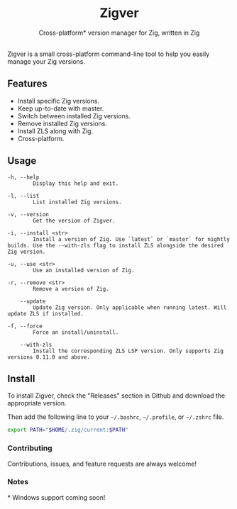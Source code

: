 <h1 align="center">
    Zigver
</h1>

<div align="center">Cross-platform* version manager for Zig, written in Zig</div>

<br>

Zigver is a small cross-platform command-line tool to help you easily manage your 
Zig versions.

## Features
- Install specific Zig versions.
- Keep up-to-date with master.
- Switch between installed Zig versions.
- Remove installed Zig versions.
- Install ZLS along with Zig.
- Cross-platform.

## Usage
```
-h, --help
        Display this help and exit.

-l, --list
        List installed Zig versions.

-v, --version
        Get the version of Zigver.

-i, --install <str>
        Install a version of Zig. Use `latest` or `master` for nightly builds. Use the --with-zls flag to install ZLS alongside the desired Zig version.

-u, --use <str>
        Use an installed version of Zig.

-r, --remove <str>
        Remove a version of Zig.

    --update
        Update Zig version. Only applicable when running latest. Will update ZLS if installed.

-f, --force
        Force an install/uninstall.

    --with-zls
        Install the corresponding ZLS LSP version. Only supports Zig versions 0.11.0 and above.
```

## Install
To install Zigver, check the "Releases" section in Github and download the 
appropriate version.

Then add the following line to your `~/.bashrc`, `~/.profile`, or `~/.zshrc` file.

```bash
export PATH="$HOME/.zig/current:$PATH"
```

### Contributing
Contributions, issues, and feature requests are always welcome!

### Notes
\* Windows support coming soon!
